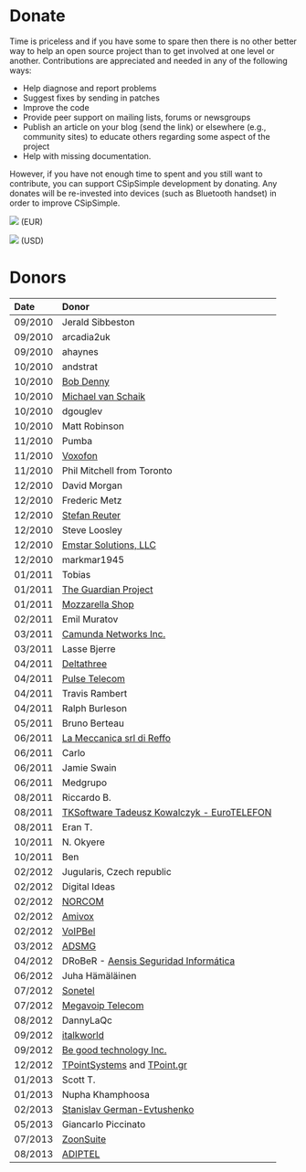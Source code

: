 # Donate #

Time is priceless and if you have some to spare then there is no other better way to help an open source project than to get involved at one level or another. Contributions are appreciated and needed in any of the following ways:

  * Help diagnose and report problems
  * Suggest fixes by sending in patches
  * Improve the code
  * Provide peer support on mailing lists, forums or newsgroups
  * Publish an article on your blog (send the link) or elsewhere (e.g., community sites) to educate others regarding some aspect of the project
  * Help with missing documentation.


However, if you have not enough time to spent and you still want to contribute, you can support CSipSimple development by donating. Any donates will be re-invested into devices (such as Bluetooth handset) in order to improve CSipSimple.


[![](https://www.paypal.com/en_US/i/btn/btn_donate_SM.gif)](https://www.paypal.com/cgi-bin/webscr?cmd=_donations&business=THH78SD9M9A8G&item_name=CSipSimple&item_number=CSipSimple&currency_code=EUR&bn=PP%2dDonationsBF%3abtn_donate_SM%2egif%3aNonHosted) (EUR)

[![](https://www.paypal.com/en_US/i/btn/btn_donate_SM.gif)](https://www.paypal.com/cgi-bin/webscr?cmd=_donations&business=THH78SD9M9A8G&lc=US&item_name=CSipSimple&item_number=csipsimple%2dus&currency_code=USD&bn=PP%2dDonationsBF%3abtn_donateCC_LG%2egif%3aNonHosted) (USD)


# Donors #
| **Date** | **Donor** |
|:---------|:----------|
| 09/2010  | Jerald Sibbeston |
| 09/2010  | arcadia2uk |
| 09/2010  | ahaynes   |
| 10/2010  | andstrat  |
| 10/2010  | [Bob Denny](http://solo.dc3.com/) |
| 10/2010  | [Michael van Schaik](http://restruct.org/) |
| 10/2010  | dgouglev  |
| 10/2010  | Matt Robinson |
| 11/2010  | Pumba     |
| 11/2010  | [Voxofon](http://www.voxofon.com) |
| 11/2010  | Phil Mitchell from Toronto |
| 12/2010  | David Morgan |
| 12/2010  | Frederic Metz |
| 12/2010  | [Stefan Reuter](http://asterisk-java.org) |
| 12/2010  | Steve Loosley |
| 12/2010  | [Emstar Solutions, LLC](http://emstar.com) |
| 12/2010  | markmar1945 |
| 01/2011  | Tobias    |
| 01/2011  | [The Guardian Project](https://guardianproject.info) |
| 01/2011  | [Mozzarella Shop](http://www.mozzarellashop.it) |
| 02/2011  | Emil Muratov |
| 03/2011  | [Camunda Networks Inc.](https://www.camundanet.com/) |
| 03/2011  | Lasse Bjerre |
| 04/2011  | [Deltathree](http://www.deltathree.com/) |
| 04/2011  | [Pulse Telecom](https://www.pulsetele.com/) |
| 04/2011  | Travis Rambert |
| 04/2011  | Ralph Burleson |
| 05/2011  | Bruno Berteau |
| 06/2011  | [La Meccanica srl di Reffo](http://www.lameccanica.it) |
| 06/2011  | Carlo     |
| 06/2011  | Jamie Swain |
| 06/2011  | Medgrupo  |
| 08/2011  | Riccardo B. |
| 08/2011  | [TKSoftware Tadeusz Kowalczyk - EuroTELEFON](http://www.eurotelefon.eu/) |
| 08/2011  | Eran T.   |
| 10/2011  | N. Okyere |
| 10/2011  | Ben       |
| 02/2012  | Jugularis, Czech republic |
| 02/2012  | Digital Ideas |
| 02/2012  | [NORCOM](http://norcomsoftware.com/) |
| 02/2012  | [Amivox](http://www.amivox.com/) |
| 02/2012  | [VoIPBel](http://www.voipbel.nl) |
| 03/2012  | [ADSMG](http://www.adsmg.net/) |
| 04/2012  | DRoBeR - [Aensis Seguridad Informática](http://aensis.com) |
| 06/2012  | Juha Hämäläinen |
| 07/2012  | [Sonetel](http://www.sonetel.com) |
| 07/2012  | [Megavoip Telecom](http://megavoiptelecom.com.br) |
| 08/2012  | DannyLaQc |
| 09/2012  | [italkworld](http://www.italkworld.com) |
| 09/2012  | [Be good technology Inc.](http://www.begood-tech.com) |
| 12/2012  | [TPointSystems](http://www.tpointsystems.com) and [TPoint.gr](http://www.tpoint.gr) |
| 01/2013  | Scott T.  |
| 01/2013  | Nupha Khamphoosa |
| 02/2013  | [Stanislav German-Evtushenko](http://maximum-value.blogspot.com) |
| 05/2013  | Giancarlo Piccinato |
| 07/2013  | [ZoonSuite](http://www.zoonsuite.es) |
| 08/2013  | [ADIPTEL](http://www.adiptel.com) |